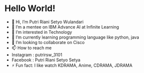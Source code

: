 # Hello World!
- 👋 Hi, I’m Putri Riani Setyo Wulandari
- 👋 I’m a mentee on IBM Advance AI at Infinite Learning
- 👀 I’m interested in Technology
- 🌱 I’m currently learning programming language like python, java
- 💞️ I’m looking to collaborate on Cisco
- 📫 How to reach me
- Instagram : putrirsw_3101
- Facebook : Putri Riani Setyo Setya
- ⚡ Fun fact: I like watch KDRAMA, Anime, CDRAMA, JDRAMA
